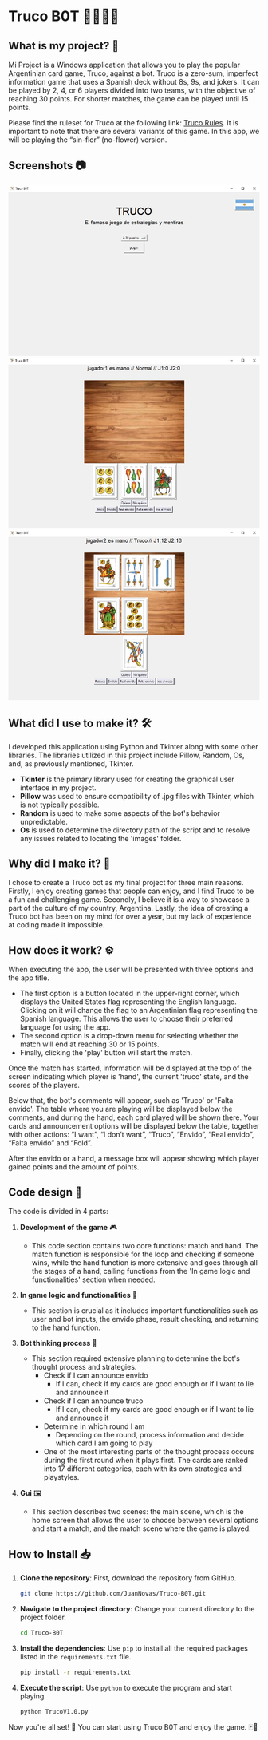 # Truco B0T 🎴🤖🇦🇷

## What is my project? 🤔

Mi Project is a Windows application that allows you to play the popular Argentinian card game, Truco, against a bot. Truco is a zero-sum, imperfect information game that uses a Spanish deck without 8s, 9s, and jokers. It can be played by 2, 4, or 6 players divided into two teams, with the objective of reaching 30 points. For shorter matches, the game can be played until 15 points.

Please find the ruleset for Truco at the following link: [Truco Rules](https://www.pagat.com/put/truco_ar.html).
It is important to note that there are several variants of this game. In this app, we will be playing the “sin-flor” (no-flower) version.

## Screenshots 📷
![Home screen](screenshots/home.JPG)
![In game image](screenshots/primera.JPG)
![In game imagex2](screenshots/ganando.JPG)


## What did I use to make it? 🛠️

I developed this application using Python and Tkinter along with some other libraries. The libraries utilized in this project include Pillow, Random, Os, and, as previously mentioned, Tkinter.

- **Tkinter** is the primary library used for creating the graphical user interface in my project.
- **Pillow** was used to ensure compatibility of .jpg files with Tkinter, which is not typically possible.
- **Random** is used to make some aspects of the bot's behavior unpredictable.
- **Os** is used to determine the directory path of the script and to resolve any issues related to locating the 'images' folder.

## Why did I make it? 🎯

I chose to create a Truco bot as my final project for three main reasons. Firstly, I enjoy creating games that people can enjoy, and I find Truco to be a fun and challenging game. Secondly, I believe it is a way to showcase a part of the culture of my country, Argentina. Lastly, the idea of creating a Truco bot has been on my mind for over a year, but my lack of experience at coding made it impossible.

## How does it work? ⚙️

When executing the app, the user will be presented with three options and the app title.
- The first option is a button located in the upper-right corner, which displays the United States flag representing the English language. Clicking on it will change the flag to an Argentinian flag representing the Spanish language. This allows the user to choose their preferred language for using the app.
- The second option is a drop-down menu for selecting whether the match will end at reaching 30 or 15 points.
- Finally, clicking the 'play' button will start the match.

Once the match has started, information will be displayed at the top of the screen indicating which player is 'hand', the current 'truco' state, and the scores of the players.

Below that, the bot's comments will appear, such as 'Truco' or 'Falta envido'.
The table where you are playing will be displayed below the comments, and during the hand, each card played will be shown there.
Your cards and announcement options will be displayed below the table, together with other actions: “I want”, “I don’t want”, “Truco”, “Envido”, “Real envido”, “Falta envido” and “Fold”.

After the envido or a hand, a message box will appear showing which player gained points and the amount of points.

## Code design 📝

The code is divided in 4 parts:

1. **Development of the game** 🎮
   - This code section contains two core functions: match and hand. The match function is responsible for the loop and checking if someone wins, while the hand function is more extensive and goes through all the stages of a hand, calling functions from the 'In game logic and functionalities' section when needed.

2. **In game logic and functionalities** 🔄
   - This section is crucial as it includes important functionalities such as user and bot inputs, the envido phase, result checking, and returning to the hand function.

3. **Bot thinking process** 🧠
   - This section required extensive planning to determine the bot's thought process and strategies.
     - Check if I can announce envido
       - If I can, check if my cards are good enough or if I want to lie and announce it
     - Check if I can announce truco
       - If I can, check if my cards are good enough or if I want to lie and announce it
     - Determine in which round I am
       - Depending on the round, process information and decide which card I am going to play
     - One of the most interesting parts of the thought process occurs during the first round when it plays first. The cards are ranked into 17 different categories, each with its own strategies and playstyles.

4. **Gui** 🖼️
   - This section describes two scenes: the main scene, which is the home screen that allows the user to choose between several options and start a match, and the match scene where the game is played.

## How to Install 📥

1. **Clone the repository**: First, download the repository from GitHub.

    ```bash
    git clone https://github.com/JuanNovas/Truco-B0T.git
    ```

2. **Navigate to the project directory**: Change your current directory to the project folder.

    ```bash
    cd Truco-B0T
    ```

3. **Install the dependencies**: Use `pip` to install all the required packages listed in the `requirements.txt` file.

    ```bash
    pip install -r requirements.txt
    ```

4. **Execute the script**: Use `python` to execute the program and start playing.

    ```bash
    python TrucoV1.0.py
    ```

Now you're all set! 🎉 You can start using Truco B0T and enjoy the game. 🃏🤖